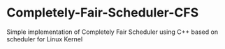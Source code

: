 # Completely-Fair-Scheduler-CFS
Simple implementation of Completely Fair Scheduler using C++ based on scheduler for Linux Kernel

